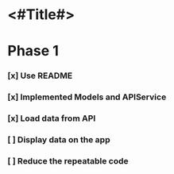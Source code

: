#  <#Title#>
 # Phase 1
 ### [x] Use README
 ### [x] Implemented Models and APIService
 ### [x] Load data from API 
 ### [ ] Display data on the app
 ### [ ] Reduce the repeatable code
 
